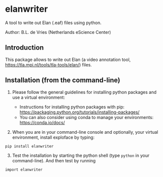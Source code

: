 # elanwriter

A tool to write out Elan (.eaf) files using python.

Author: B.L. de Vries (Netherlands eScience Center)

## Introduction
This package allows to write out Elan (a video annotation tool, https://tla.mpi.nl/tools/tla-tools/elan/) files. 

## Installation (from the command-line)
1. Please follow the general guidelines for installing python packages and use a virtual environment:
	- Instructions for installing python packages with pip: https://packaging.python.org/tutorials/installing-packages/
	- You can also consider using conda to manage your environments: https://conda.io/docs/

2. When you are in your command-line console and optionally, your virtual environment, install exploface by typing: 
```
pip install elanwriter
```

3. Test the installation by starting the python shell (type ```python``` in your command-line). And then test by running 
```
import elanwriter
```

